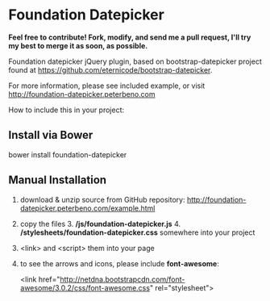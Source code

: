 Foundation Datepicker
=====================

**Feel free to contribute! Fork, modify, and send me a pull request, I'll try my best to merge it as soon, as possible.**


Foundation datepicker jQuery plugin, based on bootstrap-datepicker project found at https://github.com/eternicode/bootstrap-datepicker.

For more information, please see included example, or visit http://foundation-datepicker.peterbeno.com

How to include this in your project:

Install via Bower
-------------------
bower install foundation-datepicker


Manual Installation
-------------------

1. download & unzip source from GitHub repository:
http://foundation-datepicker.peterbeno.com/example.html

2. copy the files
    3. **/js/foundation-datepicker.js**
    4. **/stylesheets/foundation-datepicker.css**
       somewhere into your project 

3. &lt;link&gt; and &lt;script&gt; them into your page 

4. to see the arrows and icons, please include **font-awesome**:

    &lt;link href=&quot;http://netdna.bootstrapcdn.com/font-awesome/3.0.2/css/font-awesome.css&quot; rel=&quot;stylesheet&quot;&gt;
	


